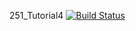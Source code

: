 251_Tutorial4
[![Build Status](https://travis-ci.com/mibzsl/251_tutorial4_George.svg?branch=master)](https://travis-ci.com/mibzsl/251_tutorial4_George)

